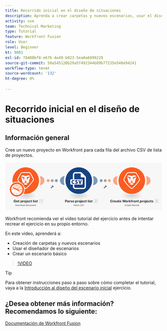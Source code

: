 ```yaml
---
title: Recorrido inicial en el diseño de situaciones
description: Aprenda a crear carpetas y nuevos escenarios, usar el diseñador de escenarios y crear un escenario básico en [!DNL Adobe Workfront Fusion].
activity: use
team: Technical Marketing
type: Tutorial
feature: Workfront Fusion
role: User
level: Beginner
kt: 9001
exl-id: 78408bf8-e676-4e49-b023-5ea0a6999229
source-git-commit: 58a545120b29a5f492344b89b77235e548e94241
workflow-type: tm+mt
source-wordcount: '132'
ht-degree: 0%

---
```


# Recorrido inicial en el diseño de situaciones

## Información general

Cree un nuevo proyecto en Workfront para cada fila del archivo CSV de lista de proyectos.

![Una imagen del escenario de fusión](assets/understand-the-basics-1.png)

Workfront recomienda ver el vídeo tutorial del ejercicio antes de intentar recrear el ejercicio en su propio entorno.

En este vídeo, aprenderá a:

* Creación de carpetas y nuevos escenarios
* Usar el diseñador de escenarios
* Crear un escenario básico

>[!VIDEO](https://video.tv.adobe.com/v/335261/?quality=12)

>[!TIP]
>
>Para obtener instrucciones paso a paso sobre cómo completar el tutorial, vaya a la [Introducción al diseño del escenario inicial](https://experienceleague.adobe.com/docs/workfront-learn/tutorials-workfront/fusion/exercises/initial-scenario-design.html?lang=en) ejercicio.



## ¿Desea obtener más información? Recomendamos lo siguiente:

[Documentación de Workfront Fusion](https://experienceleague.adobe.com/docs/workfront/using/adobe-workfront-fusion/workfront-fusion-2.html?lang=en)
